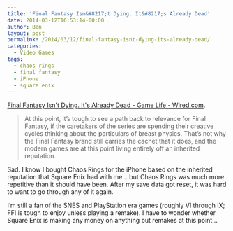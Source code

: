 ```yaml
---
title: 'Final Fantasy Isn&#8217;t Dying. It&#8217;s Already Dead'
date: 2014-03-12T16:53:14+00:00
author: Ben
layout: post
permalink: /2014/03/12/final-fantasy-isnt-dying-its-already-dead/
categories:
  - Video Games
tags:
  - chaos rings
  - final fantasy
  - iPhone
  - square enix
---
```

[Final Fantasy Isn't Dying. It's Already Dead - Game Life - Wired.com](http://www.wired.com/gamelife/2013/07/final-fantasy-is-dead/).

> At this point, it’s tough to see a path back to relevance for Final Fantasy, if the caretakers of the series are spending their creative cycles thinking about the particulars of breast physics. That’s not why the Final Fantasy brand still carries the cachet that it does, and the modern games are at this point living entirely off an inherited reputation.

Sad. I know I bought Chaos Rings for the iPhone based on the inherited reputation that Square Enix had with me... but Chaos Rings was much more repetitive than it should have been. After my save data got reset, it was hard to want to go through any of it again.

I&#8217;m still a fan of the SNES and PlayStation era games (roughly VI through IX; FFI is tough to enjoy unless playing a remake). I have to wonder whether Square Enix is making any money on anything but remakes at this point...
